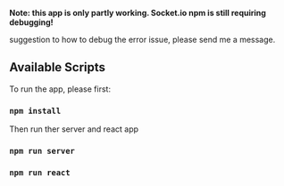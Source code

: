 **Note: this app is only partly working. Socket.io npm is still requiring debugging!**

suggestion to how to debug the error issue, please send me a message.


## Available Scripts

To run the app, please first:

### `npm install`


Then run ther server and react app

### `npm run server`

### `npm run react`


